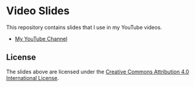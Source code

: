 # Video Slides

This repository contains slides that I use in my YouTube videos.

- [My YouTube Channel](https://youtube.com/@capjamesg)

## License

The slides above are licensed under the [Creative Commons Attribution 4.0 International License](http://creativecommons.org/licenses/by/4.0/).